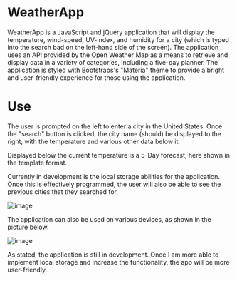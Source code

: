 # WeatherApp
WeatherApp is a JavaScript and jQuery application that will display the temperature, wind-speed, UV-index, and humidity for a city (which is typed into the search bad on the left-hand side of the screen). The application uses an API provided by the Open Weather Map as a means to retrieve and display data in a variety of categories, including a five-day planner. The application is styled with Bootstraps's "Materia" theme to provide a bright and user-friendly experience for those using the application.

# Use
The user is prompted on the left to enter a city in the United States. Once the "search" button is clicked, the city name (should) be displayed to the right, with the temperature and various other data below it.

Displayed below the current temperature is a 5-Day forecast, here shown in the template format.

Currently in development is the local storage abilities for the application. Once this is effectively programmed, the user will also be able to see the previous cities that they searched for.

![image](https://user-images.githubusercontent.com/70812339/101706007-240d2c00-3a80-11eb-8908-c9e5daf92cf6.png)

The application can also be used on various devices, as shown in the picture below.

![image](https://user-images.githubusercontent.com/70812339/101706380-d93fe400-3a80-11eb-9197-571de5c279fd.png)

As stated, the application is still in development. Once I am more able to implement local storage and increase the functionality, the app will be more user-friendly.

